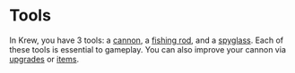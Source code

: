 # Tools

In Krew, you have 3 tools: a [cannon](/pages/tools/cannon.md), a [fishing rod](/pages/tools/fishingrod.md), and a [spyglass](/pages/tools/spyglass.md). Each of these tools is essential to gameplay. You can also improve your cannon via [upgrades](/pages/upgrades.md) or [items](/pages/tools/items.md).